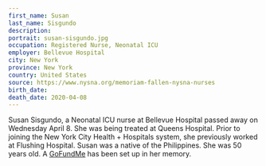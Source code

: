 ```yaml
---
first_name: Susan
last_name: Sisgundo
description: 
portrait: susan-sisgundo.jpg
occupation: Registered Nurse, Neonatal ICU
employer: Bellevue Hospital
city: New York
province: New York
country: United States
source: https://www.nysna.org/memoriam-fallen-nysna-nurses
birth_date: 
death_date: 2020-04-08
---
```


Susan Sisgundo, a Neonatal ICU nurse at Bellevue Hospital passed away on Wednesday April 8. She was being treated at Queens Hospital. Prior to joining the New York City Health + Hospitals system, she previously worked at Flushing Hospital. Susan was a native of the Philippines. She was 50 years old. A [GoFundMe](https://www.gofundme.com/f/in-loving-memory-of-susan-sisgundo-our-nurse-hero) has been set up in her memory.